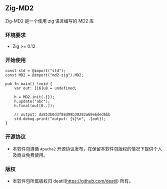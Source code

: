 ## Zig-MD2 

Zig-MD2 是一个使用 zig 语言编写的 MD2 库


### 环境要求

 - Zig >= 0.12


### 开始使用

~~~zig
const std = @import("std");
const MD2 = @import("md2-zig").MD2;

pub fn main() !void {
    var out: [16]u8 = undefined;
    
    h = MD2.init(.{});
    h.update("abc");
    h.final(out[0..]);
    
    // output: da853b0d3f88d99b30283a69e6ded6bb
    std.debug.print("output: {s}\n", .{out});
}
~~~


### 开源协议

*  本软件包遵循 `Apache2` 开源协议发布，在保留本软件包版权的情况下提供个人及商业免费使用。


### 版权

*  本软件包所属版权归 deatil(https://github.com/deatil) 所有。
